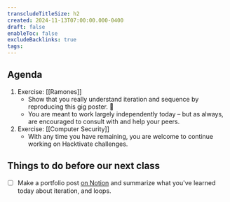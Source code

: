 ```yaml
---
transcludeTitleSize: h2
created: 2024-11-13T07:00:00.000-0400
draft: false
enableToc: false
excludeBacklinks: true
tags:
---
```

## Agenda
1. Exercise: [[Ramones]]
	- Show that you really understand iteration and sequence by reproducing this gig poster. 🎸
	- You are meant to work largely independently today – but as always, are encouraged to consult with and help your peers.
2. Exercise: [[Computer Security]]
	- With any time you have remaining, you are welcome to continue working on Hacktivate challenges.
	  
## Things to do before our next class
- [ ] Make a portfolio post [on Notion](https://notion.so) and summarize what you've learned today about iteration, and loops.